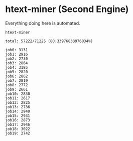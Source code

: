 # htext-miner (Second Engine)

Everything doing here is automated.

```
htext-miner

total: 57222/71225 (80.33976833976834%)

job0: 3131
job1: 2916
job2: 2730
job3: 2864
job4: 3185
job5: 2820
job6: 2862
job7: 2819
job8: 2772
job9: 2661
job10: 2830
job11: 2617
job12: 2825
job13: 2736
job14: 2940
job15: 2931
job16: 2873
job17: 2946
job18: 3022
job19: 2742
```
